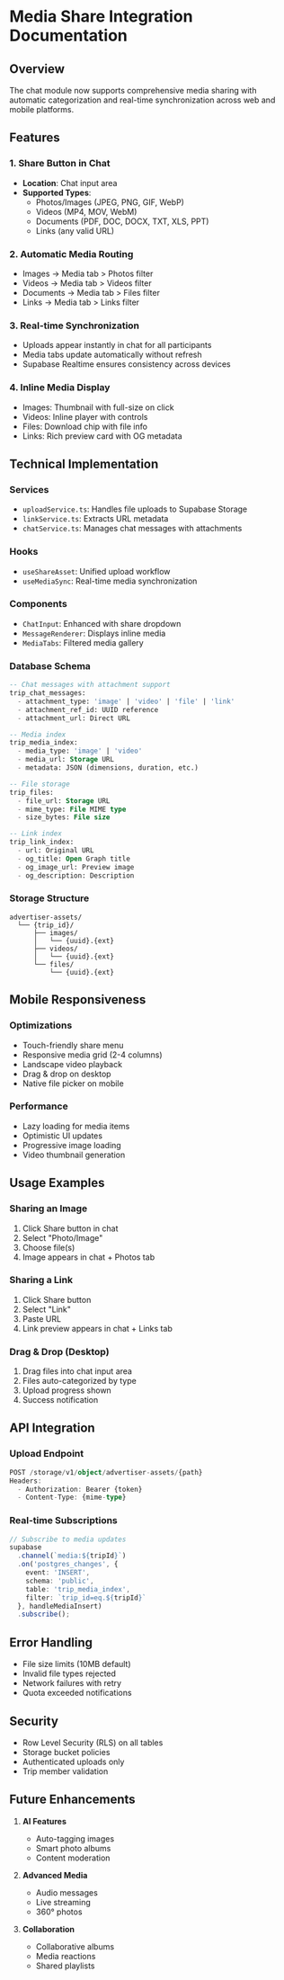 # Media Share Integration Documentation

## Overview

The chat module now supports comprehensive media sharing with automatic categorization and real-time synchronization across web and mobile platforms.

## Features

### 1. Share Button in Chat
- **Location**: Chat input area
- **Supported Types**:
  - Photos/Images (JPEG, PNG, GIF, WebP)
  - Videos (MP4, MOV, WebM)
  - Documents (PDF, DOC, DOCX, TXT, XLS, PPT)
  - Links (any valid URL)

### 2. Automatic Media Routing
- Images → Media tab > Photos filter
- Videos → Media tab > Videos filter
- Documents → Media tab > Files filter
- Links → Media tab > Links filter

### 3. Real-time Synchronization
- Uploads appear instantly in chat for all participants
- Media tabs update automatically without refresh
- Supabase Realtime ensures consistency across devices

### 4. Inline Media Display
- Images: Thumbnail with full-size on click
- Videos: Inline player with controls
- Files: Download chip with file info
- Links: Rich preview card with OG metadata

## Technical Implementation

### Services
- `uploadService.ts`: Handles file uploads to Supabase Storage
- `linkService.ts`: Extracts URL metadata
- `chatService.ts`: Manages chat messages with attachments

### Hooks
- `useShareAsset`: Unified upload workflow
- `useMediaSync`: Real-time media synchronization

### Components
- `ChatInput`: Enhanced with share dropdown
- `MessageRenderer`: Displays inline media
- `MediaTabs`: Filtered media gallery

### Database Schema
```sql
-- Chat messages with attachment support
trip_chat_messages:
  - attachment_type: 'image' | 'video' | 'file' | 'link'
  - attachment_ref_id: UUID reference
  - attachment_url: Direct URL

-- Media index
trip_media_index:
  - media_type: 'image' | 'video'
  - media_url: Storage URL
  - metadata: JSON (dimensions, duration, etc.)

-- File storage
trip_files:
  - file_url: Storage URL
  - mime_type: File MIME type
  - size_bytes: File size

-- Link index
trip_link_index:
  - url: Original URL
  - og_title: Open Graph title
  - og_image_url: Preview image
  - og_description: Description
```

### Storage Structure
```
advertiser-assets/
  └── {trip_id}/
      ├── images/
      │   └── {uuid}.{ext}
      ├── videos/
      │   └── {uuid}.{ext}
      └── files/
          └── {uuid}.{ext}
```

## Mobile Responsiveness

### Optimizations
- Touch-friendly share menu
- Responsive media grid (2-4 columns)
- Landscape video playback
- Drag & drop on desktop
- Native file picker on mobile

### Performance
- Lazy loading for media items
- Optimistic UI updates
- Progressive image loading
- Video thumbnail generation

## Usage Examples

### Sharing an Image
1. Click Share button in chat
2. Select "Photo/Image"
3. Choose file(s)
4. Image appears in chat + Photos tab

### Sharing a Link
1. Click Share button
2. Select "Link"
3. Paste URL
4. Link preview appears in chat + Links tab

### Drag & Drop (Desktop)
1. Drag files into chat input area
2. Files auto-categorized by type
3. Upload progress shown
4. Success notification

## API Integration

### Upload Endpoint
```typescript
POST /storage/v1/object/advertiser-assets/{path}
Headers:
  - Authorization: Bearer {token}
  - Content-Type: {mime-type}
```

### Real-time Subscriptions
```typescript
// Subscribe to media updates
supabase
  .channel(`media:${tripId}`)
  .on('postgres_changes', {
    event: 'INSERT',
    schema: 'public',
    table: 'trip_media_index',
    filter: `trip_id=eq.${tripId}`
  }, handleMediaInsert)
  .subscribe();
```

## Error Handling

- File size limits (10MB default)
- Invalid file types rejected
- Network failures with retry
- Quota exceeded notifications

## Security

- Row Level Security (RLS) on all tables
- Storage bucket policies
- Authenticated uploads only
- Trip member validation

## Future Enhancements

1. **AI Features**
   - Auto-tagging images
   - Smart photo albums
   - Content moderation

2. **Advanced Media**
   - Audio messages
   - Live streaming
   - 360° photos

3. **Collaboration**
   - Collaborative albums
   - Media reactions
   - Shared playlists